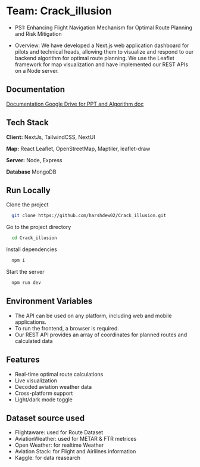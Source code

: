 
# Team: Crack_illusion
- PS1: Enhancing Flight Navigation Mechanism for Optimal Route Planning and Risk Mitigation

- Overview: We have developed a Next.js web application dashboard for pilots and technical heads, allowing them to visualize and respond to our backend algorithm for optimal route planning. We use the Leaflet framework for map visualization and have implemented our REST APIs on a Node server.

## Documentation

[Documentation Google Drive for PPT and Algorithm doc](https://drive.google.com/drive/folders/1YYiEG_gPXsqS6dFYO92XLRIDDMB4PGME?usp=drive_link)

## Tech Stack

**Client:** NextJs, TailwindCSS, NextUI

**Map:** React Leaflet, OpenStreetMap, Maptiler, leaflet-draw

**Server:** Node, Express

**Database** MongoDB


## Run Locally

Clone the project

```bash
  git clone https://github.com/harshdew02/Crack_illusion.git
```

Go to the project directory

```bash
  cd Crack_illusion
```

Install dependencies

```bash
  npm i
```

Start the server

```bash
  npm run dev
```


## Environment Variables

- The API can be used on any platform, including web and mobile applications.
- To run the frontend, a browser is required.
- Our REST API provides an array of coordinates for planned routes and calculated data




## Features

- Real-time optimal route calculations
- Live visualization
- Decoded aviation weather data
- Cross-platform support
- Light/dark mode toggle


## Dataset source used

- Flightaware: used for Route Dataset
- AviationWeather: used for METAR & FTR metrices 
- Open Weather: for realtime Weather
- Aviation Stack: for Flight and Airlilnes information
- Kaggle: for data reasearch



